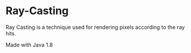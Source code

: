# Ray-Casting
Ray Casting is a technique used for rendering pixels according to the ray hits.

Made with Java 1.8
